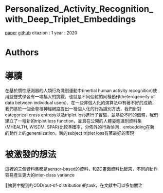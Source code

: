 # Personalized_Activity_Recognition_with_Deep_Triplet_Embeddings

[paper](https://arxiv.org/abs/2001.05517)
[github]()
citazion : 1
year : 2020

# Authors

# 導讀
在基於慣性感測器的人類行為識別運動中(inertial human activity recognition)使用監督式學習有一項極大的挑戰，也就是不同個體的同樣動作(heterogeneity of data between individual users)，在一些非個人化的演算法中有著不好的成績，我們基於一個全卷積神經網路提出一種個人化的行為識別方法，我們針對categorical cross entropy以及triplet loss進行了實驗，並基於不同的個體，我們建立了一種新的triplet loss function，並且在公開的人體姿態識別資料集(MHEALTH, WISDM, SPAR)比較準確率，分佈外的行為偵測，embedding在新的動作上的generalization，新的subject triplet loss有著最好的表現

# 被激發的想法

這裡的三個資料集都是sensor-based的資料，和2D畫面資料比起來，不同的動作容易產生更大的inter-class variance

摘要中提到的OOD(out-of-distribution)的task，在文獻中可以多加關注
